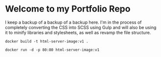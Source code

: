 # Welcome to my Portfolio Repo
I keep a backup of a backup of a backup here. I'm in the process of completely converting the CSS into SCSS using Gulp and will also be using it to minify libraries and stylesheets, as well as revamp the file structure.

```docker build -t html-server-image:v1 .```


```docker run -d -p 80:80 html-server-image:v1```


